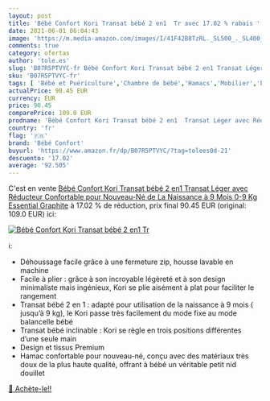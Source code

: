 ```yaml
---
layout: post
title: 'Bébé Confort Kori Transat bébé 2 en1  Tr avec 17.02 % rabais '
date: 2021-06-01 06:04:43
image: 'https://m.media-amazon.com/images/I/41F42B8TzRL._SL500_._SL400_.jpg'
comments: true
category: ofertas
author: 'tole.es'
slug: 'B07R5PTVYC-fr Bébé Confort Kori Transat bébé 2 en1 Transat Léger avec...'
sku: 'B07R5PTVYC-fr'
tags: [ 'Bébé et Puériculture','Chambre de bébé','Hamacs','Mobilier','bébé confort', ]
actualPrice: 90.45 EUR
currency: EUR
price: 90.45
comparePrice: 109.0 EUR
prodname: 'Bébé Confort Kori Transat bébé 2 en1  Transat Léger avec Réducteur Confortable pour Nouveau-Né  de La Naissance à 9 Mois  0-9 Kg   Essential Graphite'
country: 'fr'
flag: '🇫🇷'
brand: 'Bébé Confort'
buyurl: 'https://www.amazon.fr/dp/B07R5PTVYC/?tag=tolees0d-21'
descuento: '17.02'
average: '92.505'
---
```


C'est en vente [Bébé Confort Kori Transat bébé 2 en1  Transat Léger avec Réducteur Confortable pour Nouveau-Né  de La Naissance à 9 Mois  0-9 Kg   Essential Graphite](https://www.amazon.fr/dp/B07R5PTVYC/?tag=tolees0d-21)  à  17.02 % de réduction, prix final  90.45 EUR (original: 109.0 EUR) ici:

[![Bébé Confort Kori Transat bébé 2 en1  Tr](https://m.media-amazon.com/images/I/41F42B8TzRL._SL500_._SL400_.jpg)](https://www.amazon.fr/dp/B07R5PTVYC/?tag=tolees0d-21)

ℹ️:

- Déhoussage facile grâce à une fermeture zip, housse lavable en machine
- Facile à plier : grâce à son incroyable légèreté et à son design minimaliste mais ingénieux, Kori se plie aisément à plat pour faciliter le rangement
- Transat bébé 2 en 1 : adapté pour utilisation de la naissance à 9 mois ( jusqu’à 9 kg), le Kori passe très facilement du mode fixe au mode balancelle bébé
- Transat bébé inclinable : Kori se règle en trois positions différentes d’une seule main
- Design et tissus Premium
- Hamac confortable pour nouveau-né, conçu avec des matériaux très doux de la plus haute qualité, offrant à bébé un véritable petit nid douillet

[🛒 Achète-le!!](https://www.amazon.fr/dp/B07R5PTVYC/?tag=tolees0d-21)
